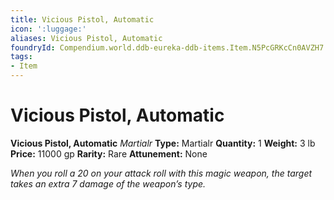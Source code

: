 ```yaml
---
title: Vicious Pistol, Automatic
icon: ':luggage:'
aliases: Vicious Pistol, Automatic
foundryId: Compendium.world.ddb-eureka-ddb-items.Item.N5PcGRKcCn0AVZH7
tags:
- Item
---
```


# Vicious Pistol, Automatic

**Vicious Pistol, Automatic**
_Martialr_
**Type:** Martialr
**Quantity:** 1
**Weight:** 3 lb
**Price:** 11000 gp
**Rarity:** Rare
**Attunement:** None

*When you roll a 20 on your attack roll with this magic weapon, the target takes an extra 7 damage of the weapon’s type.*
